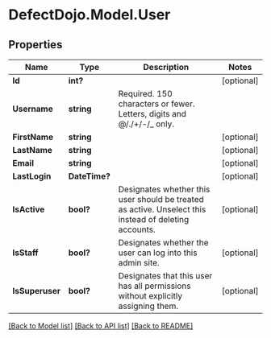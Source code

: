 # DefectDojo.Model.User
## Properties

Name | Type | Description | Notes
------------ | ------------- | ------------- | -------------
**Id** | **int?** |  | [optional] 
**Username** | **string** | Required. 150 characters or fewer. Letters, digits and @/./+/-/_ only. | 
**FirstName** | **string** |  | [optional] 
**LastName** | **string** |  | [optional] 
**Email** | **string** |  | [optional] 
**LastLogin** | **DateTime?** |  | [optional] 
**IsActive** | **bool?** | Designates whether this user should be treated as active. Unselect this instead of deleting accounts. | [optional] 
**IsStaff** | **bool?** | Designates whether the user can log into this admin site. | [optional] 
**IsSuperuser** | **bool?** | Designates that this user has all permissions without explicitly assigning them. | [optional] 

[[Back to Model list]](../README.md#documentation-for-models) [[Back to API list]](../README.md#documentation-for-api-endpoints) [[Back to README]](../README.md)

